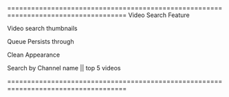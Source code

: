 ====================================================================================
Video Search Feature

Video search thumbnails

Queue Persists through

Clean Appearance

Search by Channel name || top 5 videos

====================================================================================
